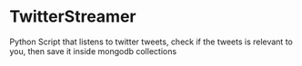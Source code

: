 # TwitterStreamer
Python Script that listens to twitter tweets, check if the tweets is relevant to you, then save it inside mongodb collections
